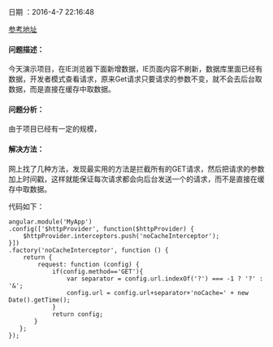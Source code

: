 日期 ：2016-4-7 22:16:48 

[参考地址](http://stackoverflow.com/questions/16098430/angular-ie-caching-issue-for-http)

#### 问题描述：
今天演示项目，在IE浏览器下面新增数据，IE页面内容不刷新，数据库里面已经有数据，开发者模式查看请求，原来Get请求只要请求的参数不变，就不会去后台取数据，而是直接在缓存中取数据。
#### 问题分析：
由于项目已经有一定的规模，
#### 解决方法：
网上找了几种方法，发现最实用的方法是拦截所有的GET请求，然后把请求的参数加上时间戳，这样就能保证每次请求都会向后台发送一个的请求，而不是直接在缓存中取数据。

代码如下：

	angular.module('MyApp')
	.config(['$httpProvider', function($httpProvider) {
		$httpProvider.interceptors.push('noCacheInterceptor');
	}])
	.factory('noCacheInterceptor', function () {
        return {
            request: function (config) {
                if(config.method=='GET'){
                    var separator = config.url.indexOf('?') === -1 ? '?' : '&';
                    config.url = config.url+separator+'noCache=' + new Date().getTime();
                }
                return config;
           }
       };
    });
